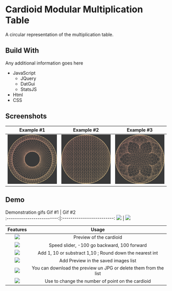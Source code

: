 
# Cardioid Modular Multiplication Table

A circular representation of the multiplication table.




## Build With

Any additional information goes here

- JavaScript
    - JQuery
    - DatGui
    - StatsJS
- Html
- CSS

## Screenshots

Example #1                 |  Example #2               | Example #3
:-------------------------:|:-------------------------:|:-------------------------:
![](Images/61.jpg)   |  ![](Images/74.jpg)|  ![](Images/103.jpg)


## Demo

Demonstration gifs
Gif #1                     |  Gif #2     
:-------------------------:|:-------------------------:
![](Images/gif1.gif)       | ![](Images/gif2.gif) 

 

Features                   |  Usage 
:-------------------------:|:-------------------------:
![](https://...Dark.png)   |  Preview of the cardioid
![](https://...Dark.png)   |  Speed slider, -100 go backward, 100 forward
![](https://...Dark.png)   |  Add 1, 10 or substract 1,10 ; Round down the nearest int
![](https://...Dark.png)   |  Add Preview in the saved images list
![](https://...Dark.png)   |  You can download the preview un JPG or delete them from the list
![](https://...Dark.png)   |  Use to change the number of point on the cardioid
 
